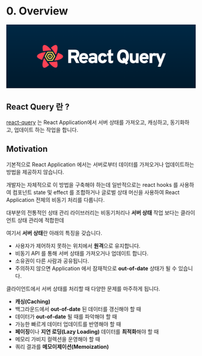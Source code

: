 # 0. Overview

![react-query](../.gitbook/assets/image%20%283%29.png)

## React Query 란 ?

[react-query](https://react-query.tanstack.com) 는 React Application에서 서버 상태를 가져오고, 캐싱하고, 동기화하고, 업데이트 하는 작업을 합니다.

## Motivation

기본적으로 React Application 에서는 서버로부터 데이터를 가져오거나 업데이트하는 방법을 제공하지 않습니다.

개발자는 자체적으로 이 방법을 구축해야 하는데 일반적으로는 react hooks 를 사용하여 컴포넌트 state 및 effect 를 조합하거나 글로벌 상태 머신을 사용하여 React Application 전체의 비동기 처리를 다룹니다.

대부분의 전통적인 상태 관리 라이브러리는 비동기처리나 **서버 상태** 작업 보다는 클라이언트 상태 관리에 적합한데 

여기서 **서버 상태**란 아래의 특징을 갖습니다.

* 사용자가 제어하지 못하는 위치에서 **원격**으로 유지합니다.
* 비동기 API 를 통해 서버 상태를 가져오거나 업데이트 합니다.
* 소유권이 다른 사람과 공유됩니다.
* 주의하지 않으면 Application 에서 잠재적으로 **out-of-date** 상태가 될 수 있습니다.

클라이언트에서 서버 상태를 처리할 때 다양한 문제를 마주하게 됩니다.

* **캐싱\(Caching\)**
* 백그라운드에서 **out-of-date** 된 데이터를 갱신해야 할 때
* 데이터가 **out-of-date** 될 때를 파악해야 할 때
* 가능한 빠르게 데이터 업데이트를 반영해야 할 때
* **페이징**이나 **지연 로딩\(Lazy Loading\)** 데이터를 **최적화**해야 할 때
* 메모리 가비지 컬렉션을 운영해야 할 때
* 쿼리 결과를 **메모이제이션\(Memoization\)**


